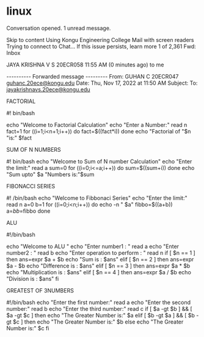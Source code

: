# linux
Conversation opened. 1 unread message.

Skip to content
Using Kongu Engineering College Mail with screen readers
Trying to connect to Chat...
If this issue persists, learn more
1 of 2,361
Fwd:
Inbox

JAYA KRISHNA V S 20ECR058
11:55 AM (0 minutes ago)
to me



---------- Forwarded message ---------
From: GUHAN C 20ECR047 <guhanc.20ece@kongu.edu>
Date: Thu, Nov 17, 2022 at 11:50 AM
Subject:
To: <jayakrishnavs.20ece@kongu.edu>


FACTORIAL 

#! bin/bash 

echo "Welcome to Factorial Calculation"
echo "Enter a Number:"
read n
fact=1
for ((i=1;i<n+1;i++))
do
fact=$((fact*i))
done
echo "Factorial of "$n "is:" $fact

SUM OF N NUMBERS

 #! bin/bash
echo "Welcome to Sum of N number Calculation"
echo "Enter the limit:"
read a
sum=0
for ((i=0;i<=a;i++))
do
sum=$((sum+i))
done
echo "Sum upto" $a "Numbers is:"$sum

FIBONACCI SERIES 

#! /bin/bash
echo "Welcome to Fibbonaci Series"
echo "Enter the limit:"
read n
a=0
b=1
for ((i=0;i<n;i++))
do
echo -n " $a"
fibbo=$((a+b))
a=$b
b=$fibbo
done

ALU

#!/bin/bash

echo "Welcome to ALU "
echo "Enter number1 : "
read a
echo "Enter number2 : "
read b
echo "Enter operation to perform : "
read n
if [ $n == 1 ]
then
ans=expr $a + $b
echo "Sum is : $ans"
elif [ $n == 2 ]
then
ans=expr $a - $b
echo "Difference is : $ans"
elif [ $n == 3 ]
then
ans=expr $a \* $b
echo "Multiplication is : $ans"
elif [ $n == 4 ]
then
ans=expr $a / $b
echo "Division is : $ans"
fi

GREATEST OF 3NUMBERS 

#!/bin/bash
echo "Enter the first number:"
read a
echo "Enter the second number:"
read b
echo "Enter the third number:"
read c
if [ $a -gt $b ] && [ $a -gt $c ]
then
echo "The Greater Number is:" $a
elif [ $b -gt $a ] && [ $b -gt $c ]
then
echo "The Greater Number is:" $b
else
echo "The Greater Number is:" $c
fi

